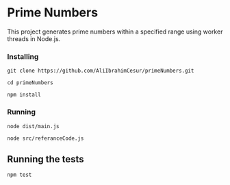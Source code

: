 # Prime Numbers

This project generates prime numbers within a specified range using worker threads in Node.js.

### Installing

```
git clone https://github.com/AliIbrahimCesur/primeNumbers.git

```
```
cd primeNumbers
```
```
npm install
```



### Running

```
node dist/main.js
```
```
node src/referanceCode.js
```

## Running the tests

```
npm test
```
